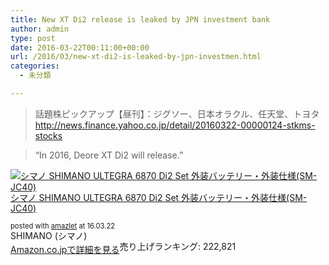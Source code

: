 ```yaml
---
title: New XT Di2 release is leaked by JPN investment bank
author: admin
type: post
date: 2016-03-22T00:11:00+00:00
url: /2016/03/new-xt-di2-is-leaked-by-jpn-investmen.html
categories:
  - 未分類

---
```

<div class="separator" style="clear: both; text-align: center;">

</div>



<blockquote class="tr_bq">
  <p>
    話題株ピックアップ【昼刊】：ジグソー、日本オラクル、任天堂、トヨタ<br /> <a href="http://news.finance.yahoo.co.jp/detail/20160322-00000124-stkms-stocks">http://news.finance.yahoo.co.jp/detail/20160322-00000124-stkms-stocks</a>
  </p>
</blockquote>

<blockquote class="tr_bq">
  <p>
    &#8220;In 2016, Deore XT Di2 will release.&#8221;
  </p>
</blockquote>

<div class="amazlet-box" style="margin-bottom:0px;">
  <div class="amazlet-image" style="float:left;margin:0px 12px 1px 0px;">
    <a href="http://www.amazon.co.jp/exec/obidos/ASIN/B00H11H63K/gensobunya-22/ref=nosim/" name="amazletlink" target="_blank"><img src="https://images-fe.ssl-images-amazon.com/images/I/41i4%2BMqFJML._SL160_.jpg" alt="シマノ SHIMANO ULTEGRA 6870 Di2 Set 外装バッテリー・外装仕様(SM-JC40)" style="border: none;" /></a>
  </div>

  <div class="amazlet-info" style="line-height:120%; margin-bottom: 10px">
    <div class="amazlet-name" style="margin-bottom:10px;line-height:120%">
<a href="http://www.amazon.co.jp/exec/obidos/ASIN/B00H11H63K/gensobunya-22/ref=nosim/" name="amazletlink" target="_blank">シマノ SHIMANO ULTEGRA 6870 Di2 Set 外装バッテリー・外装仕様(SM-JC40)</a></p>

<div class="amazlet-powered-date" style="font-size:80%;margin-top:5px;line-height:120%">
  posted with <a href="http://www.amazlet.com/" title="amazlet" target="_blank">amazlet</a> at 16.03.22
</div>


<div class="amazlet-detail">
SHIMANO (シマノ) <br />売り上げランキング: 222,821


<div class="amazlet-sub-info" style="float: left;">
<div class="amazlet-link" style="margin-top: 5px">
  <a href="http://www.amazon.co.jp/exec/obidos/ASIN/B00H11H63K/gensobunya-22/ref=nosim/" name="amazletlink" target="_blank">Amazon.co.jpで詳細を見る</a>
</div>

  </div>

  <div class="amazlet-footer" style="clear: left">
  </div>
</div>

